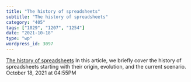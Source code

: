 ```yaml
---
title: "The history of spreadsheets"
subtitle: "The history of spreadsheets"
category: "405"
tags: ["1029", "1207", "1254"]
date: "2021-10-18"
type: "wp"
wordpress_id: 3097
---
```

[ The history of spreadsheets](https://blog.sheetgo.com/spreadsheets-tips/history-of-spreadsheets/)
 In this article, we briefly cover the history of spreadsheets starting with their origin, evolution, and the current scenario.
October 18, 2021 at 04:55PM